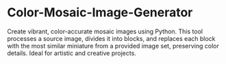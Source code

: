 # Color-Mosaic-Image-Generator
Create vibrant, color-accurate mosaic images using Python. This tool processes a source image, divides it into blocks, and replaces each block with the most similar miniature from a provided image set, preserving color details. Ideal for artistic and creative projects.

